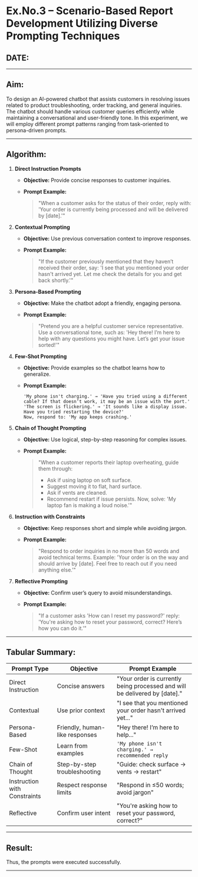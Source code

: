 # Ex.No.3 – Scenario-Based Report Development Utilizing Diverse Prompting Techniques
## DATE:

---

## Aim:

To design an AI-powered chatbot that assists customers in resolving issues related to product troubleshooting, order tracking, and general inquiries. The chatbot should handle various customer queries efficiently while maintaining a conversational and user-friendly tone. In this experiment, we will employ different prompt patterns ranging from task-oriented to persona-driven prompts.

---

## Algorithm:

1. **Direct Instruction Prompts**

   * **Objective:** Provide concise responses to customer inquiries.
   * **Prompt Example:**

     > "When a customer asks for the status of their order, reply with:
     > 'Your order is currently being processed and will be delivered by \[date].'"

2. **Contextual Prompting**

   * **Objective:** Use previous conversation context to improve responses.
   * **Prompt Example:**

     > "If the customer previously mentioned that they haven’t received their order, say:
     > 'I see that you mentioned your order hasn't arrived yet. Let me check the details for you and get back shortly.'"

3. **Persona-Based Prompting**

   * **Objective:** Make the chatbot adopt a friendly, engaging persona.
   * **Prompt Example:**

     > "Pretend you are a helpful customer service representative. Use a conversational tone, such as:
     > 'Hey there! I’m here to help with any questions you might have. Let’s get your issue sorted!'"

4. **Few-Shot Prompting**

   * **Objective:** Provide examples so the chatbot learns how to generalize.
   * **Prompt Example:**

     ```
     'My phone isn't charging.' → 'Have you tried using a different cable? If that doesn’t work, it may be an issue with the port.'  
     'The screen is flickering.' → 'It sounds like a display issue. Have you tried restarting the device?'  
     Now, respond to: 'My app keeps crashing.'  
     ```

5. **Chain of Thought Prompting**

   * **Objective:** Use logical, step-by-step reasoning for complex issues.
   * **Prompt Example:**

     > "When a customer reports their laptop overheating, guide them through:
     >
     > * Ask if using laptop on soft surface.
     > * Suggest moving it to flat, hard surface.
     > * Ask if vents are cleaned.
     > * Recommend restart if issue persists.
     >   Now, solve: 'My laptop fan is making a loud noise.'"

6. **Instruction with Constraints**

   * **Objective:** Keep responses short and simple while avoiding jargon.
   * **Prompt Example:**

     > "Respond to order inquiries in no more than 50 words and avoid technical terms.
     > Example: 'Your order is on the way and should arrive by \[date]. Feel free to reach out if you need anything else.'"

7. **Reflective Prompting**

   * **Objective:** Confirm user’s query to avoid misunderstandings.
   * **Prompt Example:**

     > "If a customer asks 'How can I reset my password?' reply:
     > 'You're asking how to reset your password, correct? Here’s how you can do it.'"

---

## Tabular Summary:

| **Prompt Type**              | **Objective**                  | **Prompt Example**                                                          |
| ---------------------------- | ------------------------------ | --------------------------------------------------------------------------- |
| Direct Instruction           | Concise answers                | "Your order is currently being processed and will be delivered by \[date]." |
| Contextual                   | Use prior context              | "I see that you mentioned your order hasn't arrived yet..."                 |
| Persona-Based                | Friendly, human-like responses | "Hey there! I’m here to help..."                                            |
| Few-Shot                     | Learn from examples            | `'My phone isn't charging.' → recommended reply`                            |
| Chain of Thought             | Step-by-step troubleshooting   | "Guide: check surface → vents → restart"                                    |
| Instruction with Constraints | Respect response limits        | "Respond in ≤50 words; avoid jargon"                                        |
| Reflective                   | Confirm user intent            | "You're asking how to reset your password, correct?"                        |

---

## Result:

Thus, the prompts were executed successfully.

---

